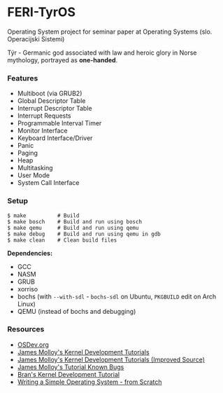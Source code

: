# FERI-TyrOS

Operating System project for seminar paper at Operating Systems (slo. Operacijski Sistemi)

Týr - Germanic god associated with law and heroic glory in Norse mythology, portrayed as **one-handed**.

### Features

- Multiboot (via GRUB2)
- Global Descriptor Table
- Interrupt Descriptor Table
- Interrupt Requests
- Programmable Interval Timer
- Monitor Interface
- Keyboard Interface/Driver
- Panic
- Paging
- Heap
- Multitasking
- User Mode
- System Call Interface

### Setup

```
$ make          # Build
$ make bosch    # Build and run using bosch
$ make qemu     # Build and run using qemu
$ make debug    # Build and run using qemu in gdb
$ make clean    # Clean build files
```

**Dependencies:**
- GCC
- NASM
- GRUB
- xorriso
- bochs (with `--with-sdl` - `bochs-sdl` on Ubuntu, `PKGBUILD` edit on Arch Linux)
- QEMU (instead of bochs and debugging)

### Resources

- [OSDev.org](http://wiki.osdev.org)
- [James Molloy's Kernel Development Tutorials](http://www.jamesmolloy.co.uk/tutorial_html/index.html)
- [James Molloy's Kernel Development Tutorials (Improved Source)](https://github.com/cirosantilli/jamesmolloy-kernel-development-tutorials)
- [James Molloy's Tutorial Known Bugs](http://wiki.osdev.org/James_Molloy%27s_Tutorial_Known_Bugs)
- [Bran's Kernel Development Tutorial](http://www.osdever.net/bkerndev/Docs/gettingstarted.htm)
- [Writing a Simple Operating System - from Scratch](http://www.cs.bham.ac.uk/%7Eexr/lectures/opsys/10_11/lectures/os-dev.pdf)
